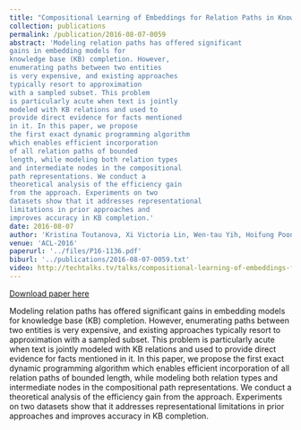 ```yaml
---
title: "Compositional Learning of Embeddings for Relation Paths in Knowledge Bases and Text"
collection: publications
permalink: /publication/2016-08-07-0059
abstract: 'Modeling relation paths has offered significant
gains in embedding models for
knowledge base (KB) completion. However,
enumerating paths between two entities
is very expensive, and existing approaches
typically resort to approximation
with a sampled subset. This problem
is particularly acute when text is jointly
modeled with KB relations and used to
provide direct evidence for facts mentioned
in it. In this paper, we propose
the first exact dynamic programming algorithm
which enables efficient incorporation
of all relation paths of bounded
length, while modeling both relation types
and intermediate nodes in the compositional
path representations. We conduct a
theoretical analysis of the efficiency gain
from the approach. Experiments on two
datasets show that it addresses representational
limitations in prior approaches and
improves accuracy in KB completion.'
date: 2016-08-07
author: 'Kristina Toutanova, Xi Victoria Lin, Wen-tau Yih, Hoifung Poon and Chris Quirk'
venue: 'ACL-2016'
paperurl: '../files/P16-1136.pdf'
biburl: '../publications/2016-08-07-0059.txt'
video: http://techtalks.tv/talks/compositional-learning-of-embeddings-for-relation-paths-in-knowledge-base-and-text/63148/
---
```


<a href='../files/P16-1136.pdf'>Download paper here</a>

Modeling relation paths has offered significant
gains in embedding models for
knowledge base (KB) completion. However,
enumerating paths between two entities
is very expensive, and existing approaches
typically resort to approximation
with a sampled subset. This problem
is particularly acute when text is jointly
modeled with KB relations and used to
provide direct evidence for facts mentioned
in it. In this paper, we propose
the first exact dynamic programming algorithm
which enables efficient incorporation
of all relation paths of bounded
length, while modeling both relation types
and intermediate nodes in the compositional
path representations. We conduct a
theoretical analysis of the efficiency gain
from the approach. Experiments on two
datasets show that it addresses representational
limitations in prior approaches and
improves accuracy in KB completion.
